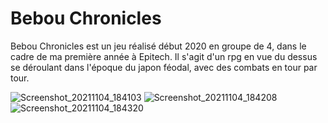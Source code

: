 # Bebou Chronicles

Bebou Chronicles est un jeu réalisé début 2020 en groupe de 4, dans le cadre de ma première année à Epitech. 
Il s'agit d'un rpg en vue du dessus se déroulant dans l'époque du japon féodal, avec des combats en tour par tour.

![Screenshot_20211104_184103](https://user-images.githubusercontent.com/63298260/140391870-6a4bbaf9-898a-4a95-9c68-b46d7f7e0477.png)
![Screenshot_20211104_184208](https://user-images.githubusercontent.com/63298260/140391876-fd3380e7-1db1-484c-bfe5-7269873eb8dd.png)
![Screenshot_20211104_184320](https://user-images.githubusercontent.com/63298260/140391880-150db9fc-b72c-40d9-935b-d95c58521f90.png)
